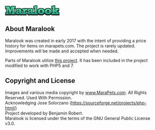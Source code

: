 ![logo](https://raw.githubusercontent.com/applessmillion/maralook/master/logo.png)

## About Maralook
Maralook was created in early 2017 with the intent of providing a price history for items on marapets.com.
The project is rarely updated. Improvements will be made and accepted when needed.

Parts of Maralook utilize [this project](https://sourceforge.net/projects/simplehtmldom/). It has been included in the project modified to work with PHP5 and 7.

## Copyright and License
Images and various media copyright by www.MaraPets.com. All Rights Reserved. Used With Permission. <br>
Acknowledging Jose Solorzano (https://sourceforge.net/projects/php-html/)<br>
Project developed by Benjamin Robert.<br>
Maralook is licensed under the terms of the GNU General Public License v3.0.
